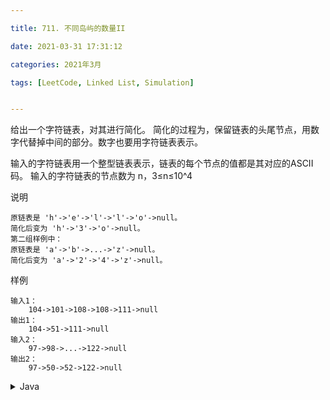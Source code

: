 ```yaml
---

title: 711. 不同岛屿的数量II

date: 2021-03-31 17:31:12

categories: 2021年3月

tags: [LeetCode, Linked List, Simulation]


---
```


给出一个字符链表，对其进行简化。
简化的过程为，保留链表的头尾节点，用数字代替掉中间的部分。数字也要用字符链表表示。

<!-- more -->

输入的字符链表用一个整型链表表示，链表的每个节点的值都是其对应的ASCII码。
输入的字符链表的节点数为 n，3≤n≤10^4

说明

    原链表是 'h'->'e'->'l'->'l'->'o'->null。
    简化后变为 'h'->'3'->'o'->null。
    第二组样例中：
    原链表是 'a'->'b'->...->'z'->null。
    简化后变为 'a'->'2'->'4'->'z'->null。

样例

    输入1：
        104->101->108->108->111->null
    输出1：
        104->51->111->null
    输入2：
        97->98->...->122->null
    输出2：
        97->50->52->122->null


<details>
    <summary>Java</summary>

```
/**
 * Definition for ListNode
 * public class ListNode {
 *     int val;
 *     ListNode next;
 *     ListNode(int x) {
 *         val = x;
 *         next = null;
 *     }
 * }
 */

public class Solution {
    /**
     * @param head: the linked list to be simplify.
     * @return: return the linked list after simplifiction.
     */
    public ListNode simplify(ListNode head) {
        // write your code here
        ListNode cur=head.next;
        if(head == null || cur == null || cur.next == null){
          return head;
        }
        int cnt=0;
        while(cur.next!=null){
          cur=cur.next;
          cnt++;
        }
        ListNode pre=head;
        if(cnt!=0){
            ListNode p = new ListNode(Integer.valueOf('0')+cnt%10);
            cnt/=10;
            p.next = cur;
            while(cnt != 0){
              ListNode temp=p;
              p = new ListNode(Integer.valueOf('0')+cnt%10);
              p.next=temp;
              cnt/=10;
          }
          head.next=p;
        }
        return head;
    }
}
```
</details>